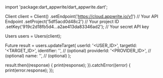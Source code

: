 import 'package:dart_appwrite/dart_appwrite.dart';

Client client = Client()
  .setEndpoint('https://cloud.appwrite.io/v1') // Your API Endpoint
  .setProject('5df5acd0d48c2') // Your project ID
  .setKey('919c2d18fb5d4...a2ae413da83346ad2'); // Your secret API key

Users users = Users(client);

Future result = users.updateTarget(
  userId: '<USER_ID>',
  targetId: '<TARGET_ID>',
  identifier: '<IDENTIFIER>', // (optional)
  providerId: '<PROVIDER_ID>', // (optional)
  name: '<NAME>', // (optional)
);

result.then((response) {
  print(response);
}).catchError((error) {
  print(error.response);
});
